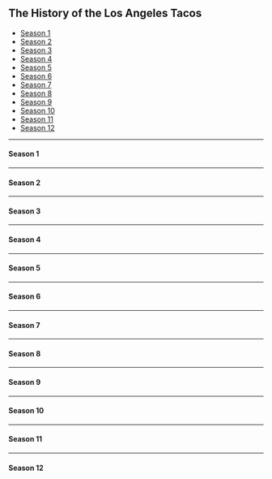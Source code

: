 <h2>The History of the Los Angeles Tacos</h2>

<div class="flex-list">
<ul>
<li><a href="#S1">Season 1</a></li>
<li><a href="#S2">Season 2</a></li>
<li><a href="#S3">Season 3</a></li>
<li><a href="#S4">Season 4</a></li>
<li><a href="#S5">Season 5</a></li>
<li><a href="#S6">Season 6</a></li>
<li><a href="#S7">Season 7</a></li>
<li><a href="#S8">Season 8</a></li>
<li><a href="#S9">Season 9</a></li>
<li><a href="#S10">Season 10</a></li>
<li><a href="#S11">Season 11</a></li>
<li><a href="#S12">Season 12</a></li>
</ul>

<hr>

<h4 id="S1">Season 1</h1>
<hr>

<h4 id="S2">Season 2</h1>
<hr>

<h4 id="S3">Season 3</h1>
<hr>

<h4 id="S4">Season 4</h1>
<hr>

<h4 id="S5">Season 5</h1>
<hr>

<h4 id="S6">Season 6</h1>
<hr>

<h4 id="S7">Season 7</h1>
<hr>

<h4 id="S8">Season 8</h1>
<hr>

<h4 id="S9">Season 9</h1>
<hr>

<h4 id="S10">Season 10</h1>
<hr>

<h4 id="S11">Season 11</h1>
<hr>

<h4 id="S12">Season 12</h1>

